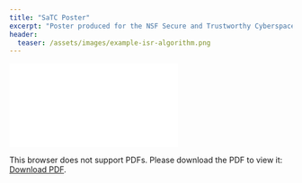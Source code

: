 ```yaml
---
title: "SaTC Poster"
excerpt: "Poster produced for the NSF Secure and Trustworthy Cyberspace (SaTC) program held in Alexandria, Virginia in 2019."
header:
  teaser: /assets/images/example-isr-algorithm.png
---
```


<object data="/assets/files/TrinityStroudPoster-SaTC.pdf" type="application/pdf" width="700px" height="1025px">
    <embed src="/assets/files/TrinityStroudPoster-SaTC.pdf">
        <p>This browser does not support PDFs. Please download the PDF to view it: <a href="/assets/files/TrinityStroudPoster-SaTC.pdf">Download PDF</a>.</p>
    </embed>
</object>
